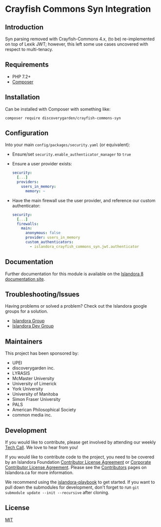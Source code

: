 
# Crayfish Commons Syn Integration

## Introduction

Syn parsing removed with Crayfish-Commons 4.x, (to be) re-implemented on top of Lexik JWT; however, this left some use cases uncovered with respect to multi-tenacy.

## Requirements

* PHP 7.2+
* [Composer](https://getcomposer.org/)

## Installation

Can be installed with Composer with something like:

```
composer require discoverygarden/crayfish-commons-syn
```

## Configuration

Into your main `config/packages/security.yaml` (or equivalent):

* Ensure/set `security.enable_authenticator_manager` to `true`
* Ensure a user provider exists:
    ```yaml
    security:
      [...]
      providers:
        users_in_memory:
          memory: ~
    ```

* Have the main firewall use the user provider, and reference our custom authenticator:
    ```yaml
    security:
      [...]
      firewalls:
        main:
          anonymous: false
          provider: users_in_memory
          custom_authenticators:
            - islandora_crayfish_commons_syn.jwt.authenticator
    ```

## Documentation

Further documentation for this module is available on the [Islandora 8 documentation site](https://islandora.github.io/documentation/).


## Troubleshooting/Issues

Having problems or solved a problem? Check out the Islandora google groups for a solution.

* [Islandora Group](https://groups.google.com/forum/?hl=en&fromgroups#!forum/islandora)
* [Islandora Dev Group](https://groups.google.com/forum/?hl=en&fromgroups#!forum/islandora-dev)

## Maintainers

This project has been sponsored by:
* UPEI
* discoverygarden inc.
* LYRASIS
* McMaster University
* University of Limerick
* York University
* University of Manitoba
* Simon Fraser University
* PALS
* American Philosophical Society
* common media inc.

## Development

If you would like to contribute, please get involved by attending our weekly [Tech Call](https://github.com/Islandora/documentation/wiki). We love to hear from you!

If you would like to contribute code to the project, you need to be covered by an Islandora Foundation [Contributor License Agreement](http://islandora.ca/sites/default/files/islandora_cla.pdf) or [Corporate Contributor License Agreement](http://islandora.ca/sites/default/files/islandora_ccla.pdf). Please see the [Contributors](http://islandora.ca/resources/contributors) pages on Islandora.ca for more information.

We recommend using the [islandora-playbook](https://github.com/Islandora-Devops/islandora-playbook) to get started. If you want to pull down the submodules for development, don't forget to run `git submodule update --init --recursive` after cloning.

## License

[MIT](./LICENSE)


